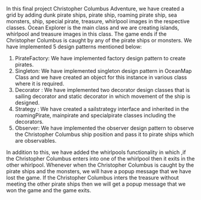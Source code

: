                                                    
                          
In this final project Christopher Columbus Adventure, we have created a grid by adding dunk pirate ships,
pirate ship, roaming pirate ship, sea monsters, ship, special pirate, treasure, whirlpool images in the respective classes.
Ocean Explorer is the main class and we are creating islands, whirlpool and treasure images in this class.
The game ends if the Christopher Columbus is caught by any of the pirate ships or monsters. We have implemented 5 design patterns
mentioned below:
1.	PirateFactory: We have implemented factory design pattern to create pirates.
2.	Singleton: We have implemented singleton design pattern in OceanMap Class and we have created an object for this instance in various
class where it is required.
3.	Decorator : We have implemented two decorator design classes that is sailing decorator and static decorator in which movement of the 
ship is designed.
4.	Strategy : We have created a sailstrategy interface and inherited in the roamingPirate, mainpirate and specialpirate classes including 
the decorators.
5.	Observer: We have implemented the observer design pattern to observe the Christopher Columbus ship position and pass it to pirate 
ships which are observables.
                 
In addition to this, we have added the whirlpools functionality in which ,if the Christopher Columbus enters
into one of the whirlpool then it exits in the other whirlpool. Whenever when the Christopher Columbus is caught by the pirate ships
and the monsters, we will have a popup message that we have lost the game. If the Christopher Columbus inters the treasure without 
meeting the other pirate ships then we will get a popup message that we won the game and the game exits. 

